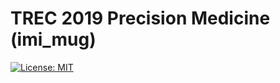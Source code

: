 # TREC 2019 Precision Medicine (imi_mug)

[![License: MIT](https://img.shields.io/badge/License-MIT-yellow.svg)](https://opensource.org/licenses/MIT)
